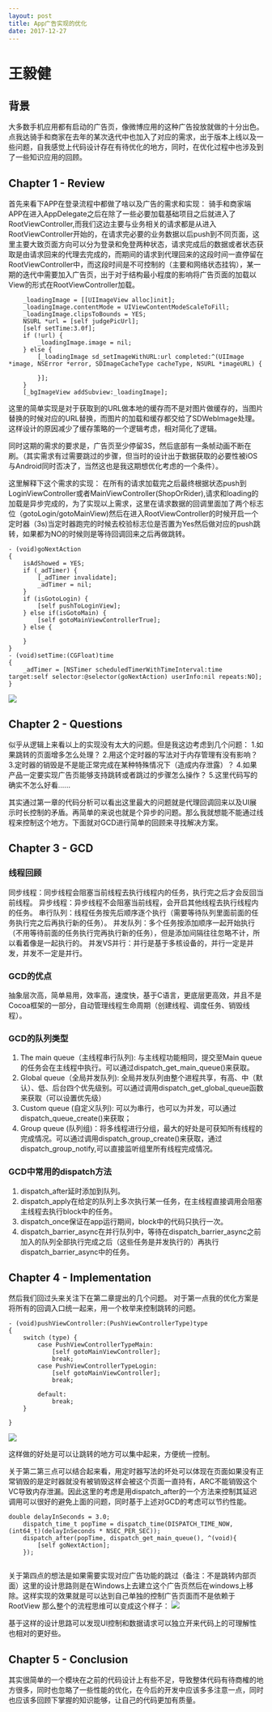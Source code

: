 ```yaml
---
layout: post
title: App广告实现的优化
date: 2017-12-27 
---
```



# 王毅健

## 背景
  大多数手机应用都有启动的广告页，像微博应用的这种广告投放就做的十分出色。点我达骑手和商家在去年的某次迭代中也加入了对应的需求，出于版本上线以及一些问题，自我感觉上代码设计存在有待优化的地方，同时，在优化过程中也涉及到了一些知识应用的回顾。
  
## Chapter 1 - Review
首先来看下APP在登录流程中都做了啥以及广告的需求和实现：
骑手和商家端APP在进入AppDelegate之后在除了一些必要加载基础项目之后就进入了RootViewController,而我们这边主要与业务相关的请求都是从进入RootViewController开始的，在请求完必要的业务数据以后push到不同页面，这里主要大致页面方向可以分为登录和免登两种状态，请求完成后的数据或者状态获取是由请求回来的代理去完成的，而期间的请求到代理回来的这段时间一直停留在RootViewController中，而这段时间是不可控制的（主要和网络状态挂钩），某一期的迭代中需要加入广告页，出于对于结构最小程度的影响将广告页面的加载以View的形式在RootViewController加载。

```
    _loadingImage = [[UIImageView alloc]init];
    _loadingImage.contentMode = UIViewContentModeScaleToFill;
    _loadingImage.clipsToBounds = YES;
    NSURL *url = [self judgePicUrl];   
    [self setTime:3.0f];   
    if (!url) {
        _loadingImage.image = nil;
    } else {
        [_loadingImage sd_setImageWithURL:url completed:^(UIImage *image, NSError *error, SDImageCacheType cacheType, NSURL *imageURL) {
            
        }];
    }
    [_bgImageView addSubview:_loadingImage];
```
这里的简单实现是对于获取到的URL做本地的缓存而不是对图片做缓存的，当图片替换的时候对应的URL替换，而图片的加载和缓存都交给了SDWebImage处理。这样设计的原因减少了缓存策略的一个逻辑考虑，相对简化了逻辑。

同时这期的需求的要求是，广告页至少停留3S，然后底部有一条帧动画不断在刷。（其实需求有过需要跳过的步骤，但当时的设计出于数据获取的必要性被iOS与Android同时否决了，当然这也是我这期想优化考虑的一个条件）。

这里解释下这个需求的实现：
在所有的请求加载完之后最终根据状态push到LoginViewController或者MainViewController(ShopOrRider),请求和loading的加载是异步完成的，为了实现以上需求，这里在请求数据的回调里面加了两个标志位（gotoLogin/gotoMainView)然后在进入RootViewController的时候开启一个定时器（3s)当定时器跑完的时候去校验标志位是否置为Yes然后做对应的push跳转，如果都为NO的时候则是等待回调回来之后再做跳转。

```
- (void)goNextAction
{
    isAdShowed = YES;
    if (_adTimer) {
        [_adTimer invalidate];
        _adTimer = nil;
    }
    if (isGotoLogin) {
        [self pushToLoginView];
    } else if(isGotoMain) {
        [self gotoMainViewControllerTrue];
    } else {
        
    }
}
- (void)setTime:(CGFloat)time
{
    _adTimer = [NSTimer scheduledTimerWithTimeInterval:time target:self selector:@selector(goNextAction) userInfo:nil repeats:NO];
}

```
![](http://chuantu.biz/t6/187/1514343295x-1566660623.jpg)

## Chapter 2 - Questions
似乎从逻辑上来看以上的实现没有太大的问题。但是我这边考虑到几个问题：
1.如果跳转的页面增多怎么处理？
2.用这个定时器的写法对于内存管理有没有影响？
3.定时器的销毁是不是能正常完成在某种特殊情况下（造成内存泄露）？
4.如果产品一定要实现广告页能够支持跳转或者跳过的步骤怎么操作？
5.这里代码写的确实不怎么好看......

其实通过第一章的代码分析可以看出这里最大的问题就是代理回调回来以及UI展示时长控制的矛盾。再简单的来说也就是个异步的问题。那么我就想能不能通过线程来控制这个地方。下面就对GCD进行简单的回顾来寻找解决方案。

## Chapter 3 - GCD
### 线程回顾
同步线程：同步线程会阻塞当前线程去执行线程内的任务，执行完之后才会反回当前线程。
异步线程：异步线程不会阻塞当前线程，会开启其他线程去执行线程内的任务。
串行队列：线程任务按先后顺序逐个执行（需要等待队列里面前面的任务执行完之后再执行新的任务）。
并发队列：多个任务按添加顺序一起开始执行（不用等待前面的任务执行完再执行新的任务），但是添加间隔往往忽略不计，所以看着像是一起执行的。
并发VS并行：并行是基于多核设备的，并行一定是并发，并发不一定是并行。
### GCD的优点
抽象层次高，简单易用，效率高，速度快，基于C语言，更底层更高效，并且不是Cocoa框架的一部分，自动管理线程生命周期（创建线程、调度任务、销毁线程）。
### GCD的队列类型
1. The main queue（主线程串行队列): 与主线程功能相同，提交至Main queue的任务会在主线程中执行。可以通过dispatch_get_main_queue()来获取。
1. Global queue（全局并发队列): 全局并发队列由整个进程共享，有高、中（默认）、低、后台四个优先级别。可以通过调用dispatch_get_global_queue函数来获取（可以设置优先级）
1. Custom queue (自定义队列): 可以为串行，也可以为并发，可以通过dispatch_queue_create()来获取；
1. Group queue (队列组)：将多线程进行分组，最大的好处是可获知所有线程的完成情况。可以通过调用dispatch_group_create()来获取，通过dispatch_group_notify,可以直接监听组里所有线程完成情况。

### GCD中常用的dispatch方法
1. dispatch_after延时添加到队列。
2. dispatch_apply在给定的队列上多次执行某一任务，在主线程直接调用会阻塞主线程去执行block中的任务。
3. dispatch_once保证在app运行期间，block中的代码只执行一次。
4. dispatch_barrier_async在并行队列中，等待在dispatch_barrier_async之前加入的队列全部执行完成之后（这些任务是并发执行的）再执行dispatch_barrier_async中的任务。

## Chapter 4 - Implementation
然后我们回过头来关注下在第二章提出的几个问题。
对于第一点我的优化方案是将所有的回调入口统一起来，用一个枚举来控制跳转的问题。

```
- (void)pushViewController:(PushViewControllerType)type
{
    switch (type) {
        case PushViewControllerTypeMain:
            [self gotoMainViewController];
            break;
        case PushViewControllerTypeLogin:
            [self gotoMainViewController];
            break;
            
        default:
            break;
    }
    
}

```
![](http://chuantu.biz/t6/188/1514357438x-1566657763.jpg)

这样做的好处是可以让跳转的地方可以集中起来，方便统一控制。

关于第二第三点可以结合起来看，用定时器写法的坏处可以体现在页面如果没有正常销毁的是定时器就没有被销毁这样会被这个页面一直持有，ARC不能销毁这个VC导致内存泄漏。因此这里的考虑是用dispatch_after的一个方法来控制其延迟调用可以很好的避免上面的问题，同时基于上述对GCD的考虑可以节约性能。

```
double delayInSeconds = 3.0;
    dispatch_time_t popTime = dispatch_time(DISPATCH_TIME_NOW, (int64_t)(delayInSeconds * NSEC_PER_SEC));
    dispatch_after(popTime, dispatch_get_main_queue(), ^(void){
        [self goNextAction];
    });
    
```

关于第四点的想法是如果需要实现对应广告功能的跳过（备注：不是跳转内部页面）这里的设计思路则是在Windows上去建立这个广告页然后在windows上移除。这样实现的效果就是可以达到自己单独的控制广告页面而不是依赖于RootView
那么整个的流程思维可以变成这个样子：
![](http://chuantu.biz/t6/188/1514359205x-1566657763.jpg)

基于这样的设计思路可以发现UI控制和数据请求可以独立开来代码上的可理解性也相对的更好些。


## Chapter 5 - Conclusion

其实很简单的一个模块在之前的代码设计上有些不足，导致整体代码有待商榷的地方很多，同时也忽略了一些性能的优化，在今后的开发中应该多多注意一点，同时也应该多回顾下掌握的知识能够，让自己的代码更加有质量。
 
  

